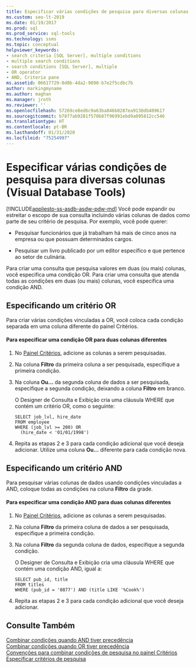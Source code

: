 ```yaml
---
title: Especificar várias condições de pesquisa para diversas colunas
ms.custom: seo-lt-2019
ms.date: 01/19/2017
ms.prod: sql
ms.prod_service: sql-tools
ms.technology: ssms
ms.topic: conceptual
helpviewer_keywords:
- search criteria [SQL Server], multiple conditions
- multiple search conditions
- search conditions [SQL Server], multiple
- OR operator
- AND, Criteria pane
ms.assetid: 06617729-0d0b-4da2-9890-b7e2f5cdbc7b
author: markingmyname
ms.author: maghan
ms.manager: jroth
ms.reviewer: ''
ms.openlocfilehash: 57269ce8ed6c9a63ba846b0287ea9130db409617
ms.sourcegitcommit: b78f7ab9281f570b87f96991ebd9a095812cc546
ms.translationtype: HT
ms.contentlocale: pt-BR
ms.lasthandoff: 01/31/2020
ms.locfileid: "75254997"
---
```

# <a name="specify-multiple-search-conditions-for-multiple-columns-visual-database-tools"></a>Especificar várias condições de pesquisa para diversas colunas (Visual Database Tools)
[!INCLUDE[appliesto-ss-asdb-asdw-pdw-md](../../includes/appliesto-ss-asdb-asdw-pdw-md.md)]
Você pode expandir ou estreitar o escopo de sua consulta incluindo várias colunas de dados como parte de seu critério de pesquisa. Por exemplo, você pode querer:  
  
-   Pesquisar funcionários que já trabalham há mais de cinco anos na empresa ou que possuam determinados cargos.  
  
-   Pesquisar um livro publicado por um editor específico e que pertence ao setor de culinária.  
  
Para criar uma consulta que pesquisa valores em duas (ou mais) colunas, você especifica uma condição OR. Para criar uma consulta que atenda todas as condições em duas (ou mais) colunas, você especifica uma condição AND.  
  
## <a name="specifying-an-or-condition"></a>Especificando um critério OR  
Para criar várias condições vinculadas a OR, você coloca cada condição separada em uma coluna diferente do painel Critérios.  
  
#### <a name="to-specify-an-or-condition-for-two-different-columns"></a>Para especificar uma condição OR para duas colunas diferentes  
  
1.  No [Painel Critérios](../../ssms/visual-db-tools/criteria-pane-visual-database-tools.md), adicione as colunas a serem pesquisadas.  
  
2.  Na coluna **Filtro** da primeira coluna a ser pesquisada, especifique a primeira condição.  
  
3.  Na coluna **Ou...** da segunda coluna de dados a ser pesquisada, especifique a segunda condição, deixando a coluna **Filtro** em branco.  
  
    O Designer de Consulta e Exibição cria uma cláusula WHERE que contém um critério OR, como o seguinte:  
  
    ```  
    SELECT job_lvl, hire_date  
    FROM employee  
    WHERE (job_lvl >= 200) OR   
      (hire_date < '01/01/1998')  
    ```  
  
4.  Repita as etapas 2 e 3 para cada condição adicional que você deseja adicionar. Utilize uma coluna **Ou...** diferente para cada condição nova.  
  
## <a name="specifying-an-and-condition"></a>Especificando um critério AND  
Para pesquisar várias colunas de dados usando condições vinculadas a AND, coloque todas as condições na coluna **Filtro** da grade.  
  
#### <a name="to-specify-an-and-condition-for-two-different-columns"></a>Para especificar uma condição AND para duas colunas diferentes  
  
1.  No [Painel Critérios](../../ssms/visual-db-tools/criteria-pane-visual-database-tools.md), adicione as colunas a serem pesquisadas.  
  
2.  Na coluna **Filtro** da primeira coluna de dados a ser pesquisada, especifique a primeira condição.  
  
3.  Na coluna **Filtro** da segunda coluna de dados, especifique a segunda condição.  
  
    O Designer de Consulta e Exibição cria uma cláusula WHERE que contém uma condição AND, igual a:  
  
    ```  
    SELECT pub_id, title  
    FROM titles  
    WHERE (pub_id = '0877') AND (title LIKE '%Cook%')  
    ```  
  
4.  Repita as etapas 2 e 3 para cada condição adicional que você deseja adicionar.  
  
## <a name="see-also"></a>Consulte Também  
[Combinar condições quando AND tiver precedência](../../ssms/visual-db-tools/combine-conditions-when-and-has-precedence-visual-database-tools.md)  
[Combinar condições quando OR tiver precedência](../../ssms/visual-db-tools/combine-conditions-when-or-has-precedence-visual-database-tools.md)  
[Convenções para combinar condições de pesquisa no painel Critérios](../../ssms/visual-db-tools/conventions-combine-search-conditions-in-criteria-pane-visual-db-tools.md)  
[Especificar critérios de pesquisa](../../ssms/visual-db-tools/specify-search-criteria-visual-database-tools.md)  
  
